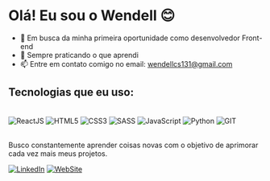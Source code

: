 # Olá! Eu sou o Wendell 😊

- 🔭 Em busca da minha primeira oportunidade como desenvolvedor Front-end
- 🌱 Sempre praticando o que aprendi
- 📫 Entre em contato comigo no email: wendellcs131@gmail.com

## Tecnologias que eu uso:

<div style = "display: inline_block"></br>
    <img  align = "center" src = "https://img.shields.io/badge/React-61DAFB?style=for-the-badge&logo=react&logoColor=black" alt = "ReactJS"/> 
    <img  align = "center" src = "https://img.shields.io/badge/HTML5-E34F26?style=for-the-badge&logo=html5&logoColor=white" alt = "HTML5"/> 
    <img  align = "center" src = "https://img.shields.io/badge/CSS3-1572B6?style=for-the-badge&logo=css3&logoColor=white" alt = "CSS3"/> 
    <img  align = "center" src = "https://img.shields.io/badge/Sass-CC6699?style=for-the-badge&logo=sass&logoColor=white" alt = "SASS"/> 
    <img  align = "center" src = "https://img.shields.io/badge/JavaScript-F7DF1E?style=for-the-badge&logo=javascript&logoColor=black" alt = "JavaScript"/> 
    <img  align = "center" src = "https://img.shields.io/badge/Python-3776AB?style=for-the-badge&logo=python&logoColor=white" alt = "Python"/> 
    <img  align = "center" src = "https://img.shields.io/badge/GIT-E44C30?style=for-the-badge&logo=git&logoColor=white" alt = "GIT"/> 
</div><br/>

Busco constantemente aprender coisas novas com o objetivo de aprimorar cada vez mais meus projetos.

[![LinkedIn](https://img.shields.io/badge/LinkedIn-0077B5?style=for-the-badge&logo=linkedin&logoColor=white)](https://www.linkedin.com/in/wendell-de-carvalho-silva-63ba86219/)
[![WebSite](https://img.shields.io/badge/website-000000?style=for-the-badge&logo=About.me&logoColor=white)]([https://wendellcs.github.io](https://portfolio-iota-gold-37.vercel.app))
